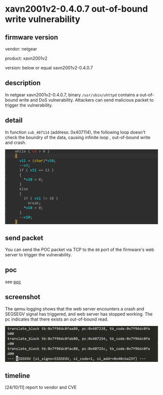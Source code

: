 # xavn2001v2-0.4.0.7 out-of-bound write vulnerability
## firmware version
vendor: netgear

product: xavn2001v2

version: below or equal xavn2001v2-0.4.0.7

## description
In netgear xavn2001v2-0.4.0.7, binary `/usr/sbin/uhttpd` contains a out-of-bound write and DoS vulnerability. Attackers can send malicious packet to trigger the vulnerability.

## detail
In function `sub_407114` (address: 0x407114), the following loop doesn't check the boundry of the data, causing infinite loop , out-of-bound write and crash.

![oob](image.png)

## send packet
You can send the POC packet via TCP to the `80` port of the firmware's web server to trigger the vulnerability.

## poc
see [poc](./poc)

## screenshot
The qemu logging shows that the web server encounters a crash and SEGSEGV signal has triggered, and web server has stopped working. The pc indicates that there exists an out-of-bound read.

![crash](image-1.png)

## timeline
[24/10/11] report to vendor and CVE
